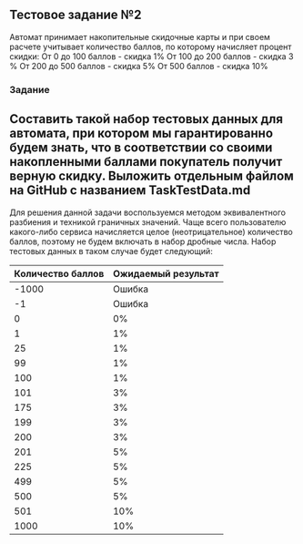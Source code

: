 ﻿## Тестовое задание №2
Автомат принимает накопительные скидочные карты и при своем расчете учитывает количество баллов, по которому начисляет процент скидки: От 0 до 100 баллов - скидка 1% От 100 до 200 баллов - скидка 3 % От 200 до 500 баллов - скидка 5% От 500 баллов - скидка 10%

### Задание
Составить такой набор тестовых данных для автомата, при котором мы гарантированно будем знать, что в соответствии со своими накопленными баллами покупатель получит верную скидку. Выложить отдельным файлом на GitHub с названием TaskTestData.md
----

Для решения данной задачи воспользуемся методом эквивалентного разбиения и техникой граничных значений. Чаще всего пользователю какого-либо сервиса начисляется целое (неотрицательное) количество баллов, поэтому не будем включать в набор дробные числа. Набор тестовых данных в таком случае будет следующий:

| Количество баллов | Ожидаемый результат |
| ----------------- | ------------------- |
| -1000 | Ошибка | 
| -1 | Ошибка | 
| 0 | 0% | 
| 1 | 1% | 
| 25 | 1% | 
| 99 | 1% | 
| 100 | 1% | 
| 101 | 3% | 
| 175 | 3% | 
| 199 | 3% | 
| 200 | 3% | 
| 201 | 5% | 
| 225 | 5% | 
| 499 | 5% | 
| 500 | 5% | 
| 501 | 10% | 
| 1000 | 10% | 
